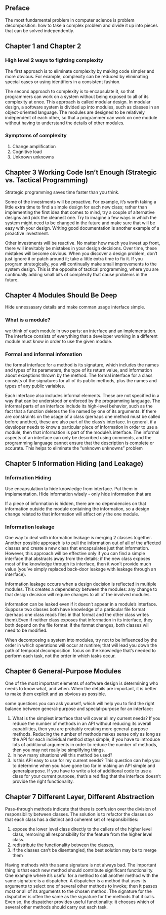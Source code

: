 ## Preface
The most fundamental problem in computer science is problem decomposition: how to take a complex problem and divide it up into pieces that
can be solved independently.

## Chapter 1 and Chapter 2
### High level 2 ways to fighting complexity
The first approach is to eliminate complexity by making code simpler and more obvious. For example, complexity can be reduced by eliminating special cases or using identifiers in a consistent fashion.

The second approach to complexity is to encapsulate it, so that programmers can work on a system without being exposed to all of its complexity at once. This approach is called modular design. In modular design, a software system is divided up into modules, such as classes in an object-oriented language. The modules are designed to be relatively independent of each other, so that a programmer can work on one module without having to understand the details of other modules.
### Symptoms of complexity
1. Change amplification
2. Cognitive load
3. Unknown unknowns

## Chapter 3 Working Code Isn’t Enough (Strategic vs. Tactical Programming)
Strategic programming saves time faster than you think.

Some of the investments will be proactive. For example, it’s worth taking a
little extra time to find a simple design for each new class; rather than
implementing the first idea that comes to mind, try a couple of alternative
designs and pick the cleanest one. Try to imagine a few ways in which the
system might need to be changed in the future and make sure that will be easy
with your design. Writing good documentation is another example of a proactive
investment.

Other investments will be reactive. No matter how much you invest up front,
there will inevitably be mistakes in your design decisions. Over time, these
mistakes will become obvious. When you discover a design problem, don’t just
ignore it or patch around it; take a little extra time to fix it. If you program
strategically, you will continually make small improvements to the system
design. This is the opposite of tactical programming, where you are continually
adding small bits of complexity that cause problems in the future.

## Chapter 4 Modules Should Be Deep
Hide unnessasary details and make comman usage interface simple.

### What is a module?
we think of each module in two parts: an
interface and an implementation. The interface consists of everything that a
developer working in a different module must know in order to use the given
module.

### Formal and informal infomation 
the formal interface for a method is its signature, which includes
the names and types of its parameters, the type of its return value, and
information about exceptions thrown by the method. The formal interface for a class consists of the signatures for all of its public methods, plus the names and types
of any public variables.

Each interface also includes informal elements. These are not specified in a
way that can be understood or enforced by the programming language. The
informal parts of an interface include its high-level behavior, such as the fact that
a function deletes the file named by one of its arguments. If there are constraints
on the usage of a class (perhaps one method must be called before another),
these are also part of the class’s interface. In general, if a developer needs to
know a particular piece of information in order to use a module, then that
information is part of the module’s interface. The informal aspects of an
interface can only be described using comments, and the programming language
cannot ensure that the description is complete or accurate. This helps
to eliminate the “unknown unknowns” problem

## Chapter 5 Information Hiding (and Leakage)
### Information Hiding
Use encapsulation to hide knowledge from interface. Put them in implementation. Hide information wisely - only hide information that are 

If a piece of information is hidden, there are no dependencies on that information
outside the module containing the information, so a design change related to that
information will affect only the one module.

### Information leakage
One way to deal with information leakage is merging 2 classes together. Another possible approach is to pull the
information out of all of the affected classes and create a new class that
encapsulates just that information. However, this approach will be effective only
if you can find a simple interface that abstracts away from the details; if the new
class exposes most of the knowledge through its interface, then it won’t provide
much value (you’ve simply replaced back-door leakage with leakage through an
interface).

Information leakage
occurs when a design decision is reflected in multiple modules. This creates a
dependency between the modules: any change to that design decision will
require changes to all of the involved modules.

information can be leaked even if it doesn’t appear in a module’s
interface. Suppose two classes both have knowledge of a particular file format
(perhaps one class reads files in that format and the other class writes them).Even if neither class exposes that information in its interface, they both depend
on the file format: if the format changes, both classes will need to be modified.

When decomposing a system into modules, try not to be influenced by the
order in which operations will occur at runtime; that will lead you down the path
of temporal decomposition. focus on the
knowledge that’s needed to perform each task, not the order in which tasks
occur.

## Chapter 6 General-Purpose Modules
One of the most
important elements of software design is determining who needs to know what,
and when. When the details are important, it is better to make them explicit and
as obvious as possible.

some questions you can ask yourself, which will help you to find
the right balance between general-purpose and special-purpose for an interface:
1. What is the simplest interface that will cover all my current needs? If you
reduce the number of methods in an API without reducing its overall
capabilities, then you are probably creating more general-purpose methods. Reducing the number
of methods makes sense only as long as the API for each individual method
stays simple; if you have to introduce lots of additional arguments in order to
reduce the number of methods, then you may not really be simplifying things.
2. In how many situations will this method be used?
3. Is this API easy to use for my current needs? This question can help you to
determine when you have gone too far in making an API simple and generalpurpose.
If you have to write a lot of additional code to use a class for your
current purpose, that’s a red flag that the interface doesn’t provide the right
functionality.

## Chapter 7 Different Layer, Different Abstraction
Pass-through methods indicate that there is confusion over the division of
responsibility between classes. The solution is to refactor the classes so that each class has a distinct and
coherent set of responsibilities:
1. expose the lower level class directly to
the callers of the higher level class, removing all responsibility for the feature
from the higher level class. 
2. redistribute the functionality
between the classes,
3. if the classes can’t be disentangled, the best solution may be to merge them

Having methods with the same signature is not always bad. The important thing
is that each new method should contribute significant functionality. One example where it’s useful for a method to call another method with the
same signature is a dispatcher. A dispatcher is a method that uses its arguments
to select one of several other methods to invoke; then it passes most or all of its
arguments to the chosen method. The signature for the dispatcher is often the
same as the signature for the methods that it calls. Even so, the dispatcher
provides useful functionality: it chooses which of several other methods should
carry out each task.

